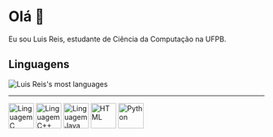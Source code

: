 # Olá 👋

Eu sou Luis Reis, estudante de Ciência da Computação na UFPB.

## Linguagens

<img src="https://github-readme-stats.vercel.app/api/top-langs/?username=LuisReis09&layout=compact&theme=nord&hide_border=true&cache_seconds=60" alt="Luis Reis's most languages">
<hr>
<div>
  <img height="50" width="50" src="https://cdn.jsdelivr.net/gh/devicons/devicon/icons/c/c-original.svg" alt="Linguagem C" />
  <img height="50" width="50" src="https://cdn.jsdelivr.net/gh/devicons/devicon@latest/icons/cplusplus/cplusplus-original.svg" alt="Linguagem C++" />
  <img height="50" width="50" src="https://cdn.jsdelivr.net/gh/devicons/devicon@latest/icons/java/java-original.svg" alt="Linguagem Java" />
  <img height="50" width="50" src="https://cdn.icon-icons.com/icons2/2415/PNG/512/javascript_plain_logo_icon_146454.png" alt="HTML" />
  <img height="50" width="50" src="https://cdn.jsdelivr.net/npm/@programming-languages-logos/python@0.0.0/python_256x256.png" alt="Python" />
          
</div>
